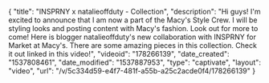 {
    "title": "INSPRNY x natalieoffduty - Collection",
    "description": "Hi guys! I'm excited to announce that I am now a part of the Macy's Style Crew. I will be styling looks and posting content with Macy's fashion. Look out for more to come! Here is blogger natalieoffduty's new collaboration with INSPRNY for Market at Macy's. There are some amazing pieces in this collection. Check it out linked in this video!",
    "videoid": "178266139",
    "date_created": "1537808461",
    "date_modified": "1537887953",
    "type": "captivate",
    "layout": "video",
    "url": "\/v\/5c334d59-e4f7-481f-a55b-a25c2acde0f4\/178266139"
}